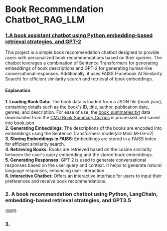 # Book Recommendation Chatbot_RAG_LLM 


### [1.A book assistant chatbot using Python,embedding-based retrieval strategies, and GPT-2](https://github.com/kavyapan/RAG_Chatbot_LLM/blob/main/RAG_Chatbot_BookRecommendation.ipynb) 
This project is a simple book recommendation chatbot designed to provide users with personalized book recommendations based on their queries. The chatbot leverages a combination of Sentence Transformers for generating embeddings of book descriptions and GPT-2 for generating human-like conversational responses. Additionally, it uses FAISS (Facebook AI Similarity Search) for efficient similarity search and retrieval of book embeddings.

#### Explanation  
**1. Loading Book Data**: The book data is loaded from a JSON file (book.json), containing details such as the book's ID, title, author, publication date, genres, and description. For ease of use, the [book_summaries.txt](https://github.com/kavyapan/RAG_Chatbot_LLM/blob/main/book_summaries.txt) data downloaded from the [CMU Book Summary Corpus](https://www.kaggle.com/datasets/ymaricar/cmu-book-summary-dataset) is processed and saved into [book.json](https://github.com/kavyapan/RAG_Chatbot_LLM/blob/main/book.json)  
**2. Generating Embeddings**: The descriptions of the books are encoded into embeddings using the Sentence Transformers model(all-MiniLM-L6-v2)  
**3. Storing Embeddings in FAISS**: Embeddings are stored in a FAISS index for efficient similarity search.  
**4. Retrieving Books**: Books are retrieved based on the cosine similarity between the user's query embedding and the stored book embeddings.  
**5. Generating Responses**: GPT-2 is used to generate conversational responses based on the user query and context. It helps to generate natural language responses, enhancing user interaction.  
**6. Interactive Chatbot**: Offers an interactive interface for users to input their preferences and receive book recommendations.  
 

### 2. A book recommendation chatbot using Python, LangChain, embedding-based retrieval strategies, and GPT3.5
(WIP)

### 3. 

